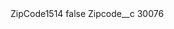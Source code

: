 <?xml version="1.0" encoding="UTF-8"?>
<CustomMetadata xmlns="http://soap.sforce.com/2006/04/metadata" xmlns:xsi="http://www.w3.org/2001/XMLSchema-instance" xmlns:xsd="http://www.w3.org/2001/XMLSchema">
    <label>ZipCode1514</label>
    <protected>false</protected>
    <values>
        <field>Zipcode__c</field>
        <value xsi:type="xsd:string">30076</value>
    </values>
</CustomMetadata>
